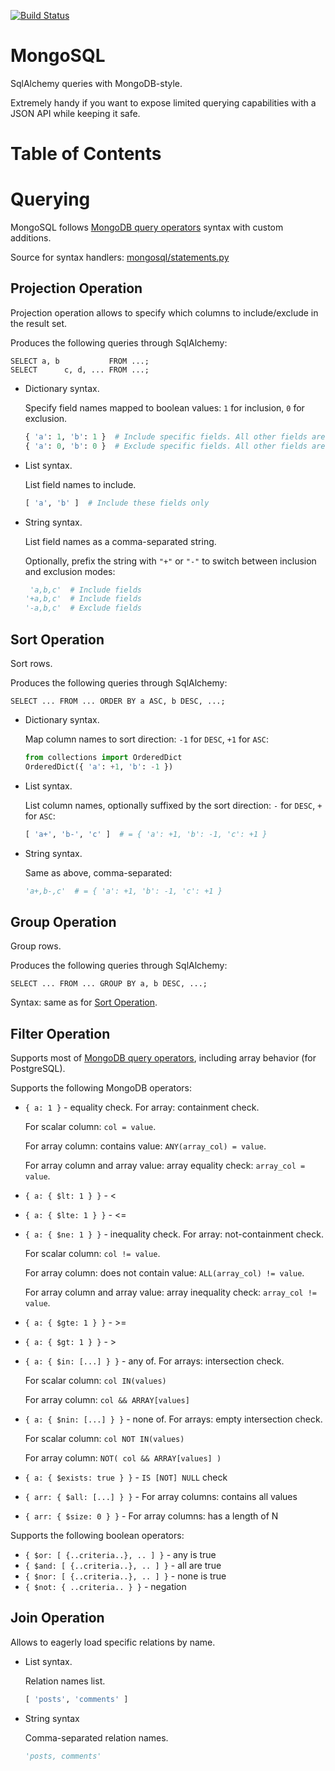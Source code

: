 [![Build Status](https://api.travis-ci.org/kolypto/py-mongosql.png?branch=master)](https://travis-ci.org/kolypto/py-mongosql)


MongoSQL
========

SqlAlchemy queries with MongoDB-style.

Extremely handy if you want to expose limited querying capabilities with a JSON API while keeping it safe.

Table of Contents
=================


Querying
========

MongoSQL follows [MongoDB query operators](http://docs.mongodb.org/manual/reference/operator/query/) 
syntax with custom additions.

Source for syntax handlers: [mongosql/statements.py](mongosql/statements.py)

Projection Operation
--------------------

Projection operation allows to specify which columns to include/exclude in the result set.

Produces the following queries through SqlAlchemy:
    
    SELECT a, b           FROM ...;
    SELECT      c, d, ... FROM ...;

* Dictionary syntax.
   
   Specify field names mapped to boolean values: `1` for inclusion, `0` for exclusion.

    ```python
    { 'a': 1, 'b': 1 }  # Include specific fields. All other fields are excluded
    { 'a': 0, 'b': 0 }  # Exclude specific fields. All other fields are included
    ```

* List syntax.

    List field names to include.
    
    ```python
    [ 'a', 'b' ]  # Include these fields only
    ```

* String syntax.
    
    List field names as a comma-separated string. 
    
    Optionally, prefix the string with `"+"` or `"-"` to switch between inclusion and exclusion modes:

    ```python
     'a,b,c'  # Include fields
    '+a,b,c'  # Include fields
    '-a,b,c'  # Exclude fields
    ```

Sort Operation
--------------

Sort rows.

Produces the following queries through SqlAlchemy:
    
    SELECT ... FROM ... ORDER BY a ASC, b DESC, ...;

* Dictionary syntax.
    
    Map column names to sort direction: `-1` for `DESC`, `+1` for `ASC`:
    
    ```python
    from collections import OrderedDict
    OrderedDict({ 'a': +1, 'b': -1 })
    ```
    
* List syntax.
    
    List column names, optionally suffixed by the sort direction: `-` for `DESC`, `+` for `ASC`:
    
    ```python
    [ 'a+', 'b-', 'c' ]  # = { 'a': +1, 'b': -1, 'c': +1 }
    ```
    
* String syntax.

    Same as above, comma-separated:
    
    ```python
    'a+,b-,c'  # = { 'a': +1, 'b': -1, 'c': +1 }
    ```

Group Operation
---------------

Group rows.

Produces the following queries through SqlAlchemy:
    
    SELECT ... FROM ... GROUP BY a, b DESC, ...;

Syntax: same as for [Sort Operation](#sort-operation).

Filter Operation
----------------

Supports most of [MongoDB query operators](http://docs.mongodb.org/manual/reference/operator/query/), 
including array behavior (for PostgreSQL).

Supports the following MongoDB operators:

* `{ a: 1 }`  - equality check. For array: containment check.

    For scalar column: `col = value`.
    
    For array column: contains value: `ANY(array_col) = value`. 
    
    For array column and array value: array equality check: `array_col = value`.

* `{ a: { $lt: 1 } }`  - <
* `{ a: { $lte: 1 } }` - <=
* `{ a: { $ne: 1 } }` - inequality check. For array: not-containment check.
    
    For scalar column: `col != value`.
    
    For array column: does not contain value: `ALL(array_col) != value`. 
    
    For array column and array value: array inequality check: `array_col != value`.

* `{ a: { $gte: 1 } }` - >=
* `{ a: { $gt: 1 } }` - >
* `{ a: { $in: [...] } }` - any of. For arrays: intersection check.
    
    For scalar column: `col IN(values)`
    
    For array column: `col && ARRAY[values]`
    
* `{ a: { $nin: [...] } }` - none of. For arrays: empty intersection check.
    
    For scalar column: `col NOT IN(values)`
    
    For array column: `NOT( col && ARRAY[values] )`

* `{ a: { $exists: true } }` - `IS [NOT] NULL` check

* `{ arr: { $all: [...] } }` - For array columns: contains all values
* `{ arr: { $size: 0 } }` - For array columns: has a length of N

Supports the following boolean operators:

* `{ $or: [ {..criteria..}, .. ] }`  - any is true
* `{ $and: [ {..criteria..}, .. ] }` - all are true
* `{ $nor: [ {..criteria..}, .. ] }` - none is true
* `{ $not: { ..criteria.. } }` - negation

Join Operation
--------------

Allows to eagerly load specific relations by name.

* List syntax.
    
    Relation names list.
    
    ```python
    [ 'posts', 'comments' ]
    ```

* String syntax
    
  Comma-separated relation names.
  
  ```python
  'posts, comments'
  ```
        
